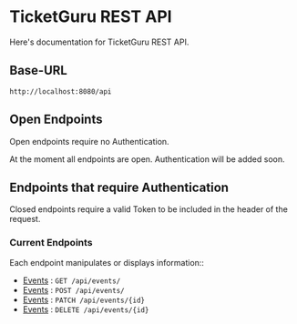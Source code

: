 # TicketGuru REST API

Here's documentation for TicketGuru REST API.

## Base-URL

`http://localhost:8080/api`

## Open Endpoints

Open endpoints require no Authentication.

At the moment all endpoints are open. Authentication will be added soon.

## Endpoints that require Authentication

Closed endpoints require a valid Token to be included in the header of the
request.

### Current Endpoints

Each endpoint manipulates or displays information::

* [Events](event/get.md) : `GET /api/events/`
* [Events](event/post.md) : `POST /api/events/`
* [Events](event/patch.md) : `PATCH /api/events/{id}`
* [Events](event/delete.md) : `DELETE /api/events/{id}`
